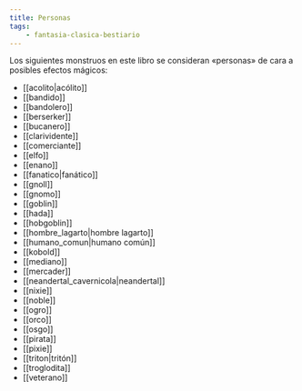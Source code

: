 ```yaml
---
title: Personas
tags:
    - fantasia-clasica-bestiario
---
```

Los siguientes monstruos en este libro se consideran «personas» de cara a posibles efectos mágicos:

- [[acolito|acólito]]
- [[bandido]]
- [[bandolero]]
- [[berserker]]
- [[bucanero]]
- [[clarividente]]
- [[comerciante]]
- [[elfo]]
- [[enano]]
- [[fanatico|fanático]]
- [[gnoll]]
- [[gnomo]]
- [[goblin]]
- [[hada]]
- [[hobgoblin]]
- [[hombre_lagarto|hombre lagarto]]
- [[humano_comun|humano común]]
- [[kobold]]
- [[mediano]]
- [[mercader]]
- [[neandertal_cavernicola|neandertal]]
- [[nixie]]
- [[noble]]
- [[ogro]]
- [[orco]]
- [[osgo]]
- [[pirata]]
- [[pixie]]
- [[triton|tritón]]
- [[troglodita]]
- [[veterano]]

